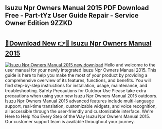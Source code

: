 ## Isuzu Npr Owners Manual 2015 PDF Download Free - Part-tYz User Guide Repair - Service Owner Edition 9ZZKD

# <h2><a href="http://bc71436.oget.top/?id=Isuzu+Npr+Owners+Manual+2015">🔗Download New 👉🔴 Isuzu Npr Owners Manual 2015</a></h2>

[![Isuzu Npr Owners Manual 2015 new download](https://i.imgur.com/5g1atiW.png)](http://bc71436.oget.top/?id=Isuzu+Npr+Owners+Manual+2015)
Hello and welcome to the user manual for your newly integrated Isuzu Npr Owners Manual 2015. This guide is here to help you make the most of your product by providing a comprehensive overview of its features, functions, and benefits. You will find step-by-step instructions for installation, usage, maintenance, and troubleshooting. Safety Precautions for Outdoor Use Please take extra precautions when using your new Isuzu Npr Owners Manual 2015 outdoors. Isuzu Npr Owners Manual 2015 advanced features include multi-language support, real-time translation, customizable widgets, and voice recognition, all accessible through the user-friendly and customizable interface. We're Here to Help You Every Step of the Way Isuzu Npr Owners Manual 2015. Our customer support team is available throughout your journey.
